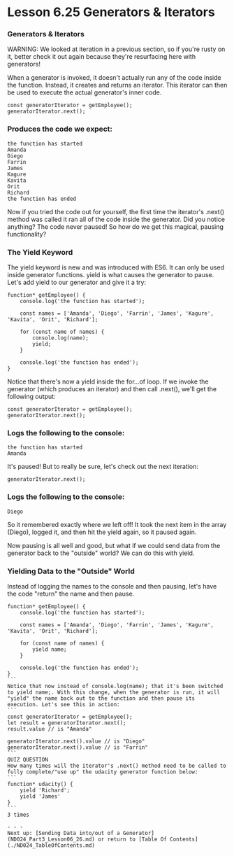# Lesson 6.25 Generators & Iterators

### Generators & Iterators
WARNING: We looked at iteration in a previous section, so if you're rusty on it, better check it out again because they're resurfacing here with generators!

When a generator is invoked, it doesn't actually run any of the code inside the function. Instead, it creates and returns an iterator. This iterator can then be used to execute the actual generator's inner code.
```
const generatorIterator = getEmployee();
generatorIterator.next();
```
### Produces the code we expect:

    the function has started
    Amanda
    Diego
    Farrin
    James
    Kagure
    Kavita
    Orit
    Richard
    the function has ended

Now if you tried the code out for yourself, the first time the iterator's .next() method was called it ran all of the code inside the generator. Did you notice anything? The code never paused! So how do we get this magical, pausing functionality?

### The Yield Keyword
The yield keyword is new and was introduced with ES6. It can only be used inside generator functions. yield is what causes the generator to pause. Let's add yield to our generator and give it a try:
```
function* getEmployee() {
    console.log('the function has started');

    const names = ['Amanda', 'Diego', 'Farrin', 'James', 'Kagure', 'Kavita', 'Orit', 'Richard'];

    for (const name of names) {
        console.log(name);
        yield;
    }

    console.log('the function has ended');
}
```
Notice that there's now a yield inside the for...of loop. If we invoke the generator (which produces an iterator) and then call .next(), we'll get the following output:
```
const generatorIterator = getEmployee();
generatorIterator.next();
```
### Logs the following to the console:
```
the function has started
Amanda
```
It's paused! But to really be sure, let's check out the next iteration:
```
generatorIterator.next();
```
### Logs the following to the console:
```
Diego
```
So it remembered exactly where we left off! It took the next item in the array (Diego), logged it, and then hit the yield again, so it paused again.

Now pausing is all well and good, but what if we could send data from the generator back to the "outside" world? We can do this with yield.

### Yielding Data to the "Outside" World
Instead of logging the names to the console and then pausing, let's have the code "return" the name and then pause.
````
function* getEmployee() {
    console.log('the function has started');

    const names = ['Amanda', 'Diego', 'Farrin', 'James', 'Kagure', 'Kavita', 'Orit', 'Richard'];

    for (const name of names) {
        yield name;
    }

    console.log('the function has ended');
}
```
Notice that now instead of console.log(name); that it's been switched to yield name;. With this change, when the generator is run, it will "yield" the name back out to the function and then pause its execution. Let's see this in action:
```
const generatorIterator = getEmployee();
let result = generatorIterator.next();
result.value // is "Amanda"

generatorIterator.next().value // is "Diego"
generatorIterator.next().value // is "Farrin"
```
QUIZ QUESTION
How many times will the iterator's .next() method need to be called to fully complete/"use up" the udacity generator function below:
```
function* udacity() {
    yield 'Richard';
    yield 'James'
}
```
3 times

- - -
Next up: [Sending Data into/out of a Generator](ND024_Part3_Lesson06_26.md) or return to [Table Of Contents](./ND024_TableOfContents.md)

